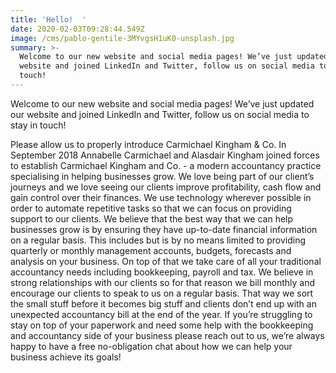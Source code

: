 ```yaml
---
title: 'Hello!  '
date: 2020-02-03T09:28:44.549Z
image: /cms/pablo-gentile-3MYvgsH1uK0-unsplash.jpg
summary: >-
  Welcome to our new website and social media pages! We’ve just updated our
  website and joined LinkedIn and Twitter, follow us on social media to stay in
  touch!
---
```


Welcome to our new website and social media pages! We’ve just updated our website and joined LinkedIn and Twitter, follow us on social media to stay in touch!

Please allow us to properly introduce Carmichael Kingham & Co. In September 2018 Annabelle Carmichael and Alasdair Kingham joined forces to establish Carmichael Kingham and Co. - a modern accountancy practice specialising in helping businesses grow. We love being part of our client’s journeys and we love seeing our clients improve profitability, cash flow and gain control over their finances. We use technology wherever possible in order to automate repetitive tasks so that we can focus on providing support to our clients. We believe that the best way that we can help businesses grow is by ensuring they have up-to-date financial information on a regular basis. This includes but is by no means limited to providing quarterly or monthly management accounts, budgets, forecasts and analysis on your business. On top of that we take care of all your traditional accountancy needs including bookkeeping, payroll and tax. We believe in strong relationships with our clients so for that reason we bill monthly and encourage our clients to speak to us on a regular basis. That way we sort the small stuff before it becomes big stuff and clients don’t end up with an unexpected accountancy bill at the end of the year. If you’re struggling to stay on top of your paperwork and need some help with the bookkeeping and accountancy side of your business please reach out to us, we’re always happy to have a free no-obligation chat about how we can help your business achieve its goals!
